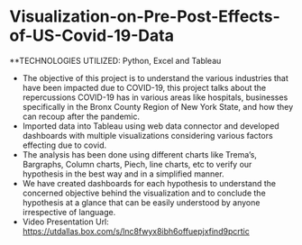 # Visualization-on-Pre-Post-Effects-of-US-Covid-19-Data
**TECHNOLOGIES UTILIZED: Python, Excel and Tableau
* The objective of this project is to understand the various industries that have been impacted due to COVID-19, this project talks about the repercussions COVID-19 has in various areas like hospitals, businesses specifically in the Bronx County Region of New York State, and how they can recoup after the pandemic.
* Imported data into Tableau using web data connector and developed dashboards with multiple visualizations considering various factors effecting due to covid.
*	The analysis has been done using different charts like Trema’s, Bargraphs, Column charts, Piech, line charts, etc to verify our hypothesis in the best way and in a simplified manner. 
*	We have created dashboards for each hypothesis to understand the concerned objective behind the visualization and to conclude the hypothesis at a glance that can be easily understood by anyone irrespective of language.
* Video Presentation Url:  https://utdallas.box.com/s/lnc8fwyx8ibh6offuepjxfind9pcrtic
